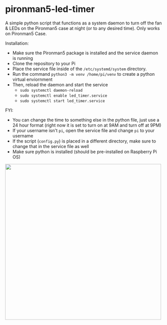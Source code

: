 # pironman5-led-timer

A simple python script that functions as a system daemon to turn off the fan & LEDs on the Pironman5 case at night (or to any desired time). Only works on Pironman5 Case. 

Installation:
- Make sure the Pironman5 package is installed and the service daemon is running 
- Clone the repository to your Pi
- Place the service file inside of the ```/etc/systemd/system``` directory.
- Run the command ```python3 -m venv /home/pi/venv``` to create a python virtual enviornment
- Then, reload the daemon and start the service
  - ```sudo systemctl daemon-reload```
  - ```sudo systemctl enable led_timer.service```
  - ```sudo systemctl start led_timer.service```


FYI:
- You can change the time to something else in the python file, just use a 24 hour format (right now it is set to turn on at 9AM and turn off at 9PM)
- If your username isn't `pi`, open the service file and change `pi` to your username
- If the script (```config.py```) is placed in a different directory, make sure to change that in the service file as well
- Make sure python is installed (should be pre-installed on Raspberry Pi OS)

<img src="https://github.com/user-attachments/assets/f31175e6-8920-448b-9aea-66921ae69571" width="500">


